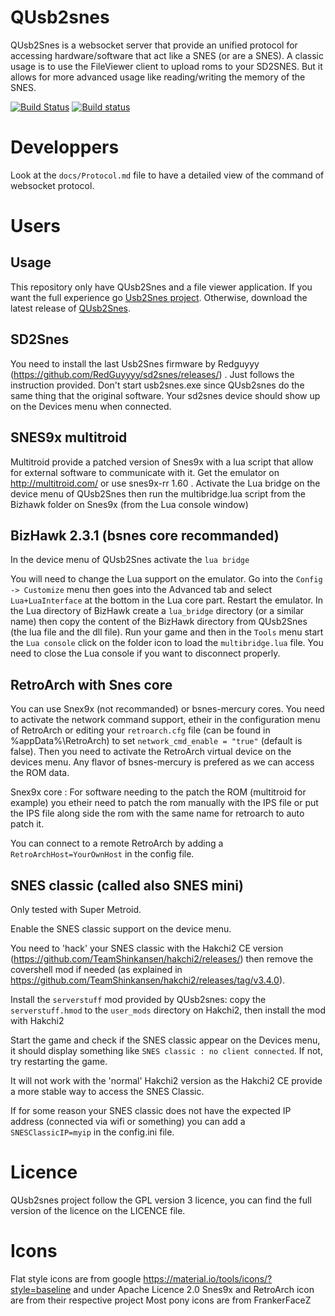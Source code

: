 # QUsb2snes

QUsb2Snes is a websocket server that provide an unified protocol for accessing hardware/software that act like a SNES (or are a SNES). A classic usage is to use the FileViewer client to upload roms to your SD2SNES.
But it allows for more advanced usage like reading/writing the memory of the SNES.

[![Build Status](https://travis-ci.com/Skarsnik/QUsb2snes.svg?branch=master)](https://travis-ci.com/Skarsnik/QUsb2snes)
[![Build status](https://ci.appveyor.com/api/projects/status/r8t2hpt21ux5r7mi/branch/master?svg=true)](https://ci.appveyor.com/project/Skarsnik/qusb2snes/branch/master)

# Developpers

Look at the `docs/Protocol.md` file to have a detailed view of the command of websocket protocol.

# Users

## Usage

This repository only have QUsb2Snes and a file viewer application. If you want the full experience go [Usb2Snes project](https://github.com/usb2snes/usb2snes/releases).
Otherwise, download the latest release of [QUsb2Snes](https://github.com/Skarsnik/QUsb2snes/releases).

## SD2Snes

You need to install the last Usb2Snes firmware by Redguyyy (https://github.com/RedGuyyyy/sd2snes/releases/) . Just follows the instruction provided. Don't start usb2snes.exe since QUsb2snes do the same thing that the original software. Your sd2snes device should show up on the Devices menu when connected.

## SNES9x multitroid

Multitroid provide a patched version of Snes9x with a lua script that allow for external software to communicate with it. Get the emulator on http://multitroid.com/ or use snes9x-rr 1.60 . Activate the Lua bridge on the device menu of QUsb2Snes then run the multibridge.lua script from the Bizhawk folder on Snes9x (from the Lua console window)

## BizHawk 2.3.1 (bsnes core recommanded)

In the device menu of QUsb2Snes activate the `lua bridge`

You will need to change the Lua support on the emulator. Go into the `Config -> Customize` menu then goes into the Advanced tab and select `Lua+LuaInterface` at the bottom in the Lua core part. Restart the emulator.
In the Lua directory of BizHawk create a `lua_bridge` directory (or a similar name) then copy the content of the BizHawk directory from QUsb2Snes (the lua file and the dll file).
Run your game and then in the `Tools` menu start the `Lua console` click on the folder icon to load the `multibridge.lua` file. You need to close the Lua console if you want to disconnect properly.

## RetroArch with Snes core

You can use Snex9x (not recommanded) or bsnes-mercury cores. You need to activate the network command support, etheir in the configuration menu of RetroArch or editing your `retroarch.cfg` file (can be found in %appData%\RetroArch) to set `network_cmd_enable = "true"` (default is false). Then you need to activate the RetroArch virtual device on the devices menu. Any flavor of bsnes-mercury is prefered as we can access the ROM data.

Snex9x core : For software needing to the patch the ROM (multitroid for example) you etheir need to patch the rom manually with the IPS file or put the IPS file along side the rom with the same name for retroarch to auto patch it.

You can connect to a remote RetroArch by adding a `RetroArchHost=YourOwnHost` in the config file.


## SNES classic (called also SNES mini)

Only tested with Super Metroid.

Enable the SNES classic support on the device menu.

You need to 'hack' your SNES classic with the Hakchi2 CE version (https://github.com/TeamShinkansen/hakchi2/releases/) then remove the covershell mod if needed (as explained in https://github.com/TeamShinkansen/hakchi2/releases/tag/v3.4.0). 

Install the `serverstuff` mod provided by QUsb2snes: copy the `serverstuff.hmod` to the `user_mods` directory on Hakchi2, then install the mod with Hakchi2

Start the game and check if the SNES classic appear on the Devices menu, it should display something like `SNES classic : no client connected`. If not, try restarting the game.

It will not work with the 'normal' Hakchi2 version as the Hakchi2 CE provide a more stable way to access the SNES Classic.

If for some reason your SNES classic does not have the expected IP address (connected via wifi or something) you can add a `SNESClassicIP=myip` in the config.ini file.

# Licence

QUsb2snes project follow the GPL version 3 licence, you can find the full version of the licence on the LICENCE file.

# Icons

Flat style icons are from google https://material.io/tools/icons/?style=baseline and under Apache Licence 2.0
Snes9x and RetroArch icon are from their respective project
Most pony icons are from FrankerFaceZ

